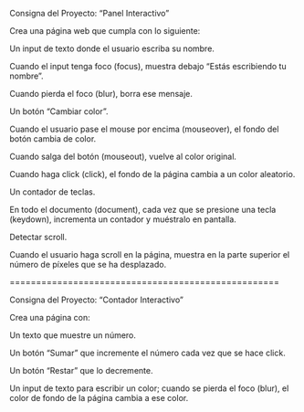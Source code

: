 Consigna del Proyecto: “Panel Interactivo”

Crea una página web que cumpla con lo siguiente:

Un input de texto donde el usuario escriba su nombre.

Cuando el input tenga foco (focus), muestra debajo “Estás escribiendo tu nombre”.

Cuando pierda el foco (blur), borra ese mensaje.

Un botón “Cambiar color”.

Cuando el usuario pase el mouse por encima (mouseover), el fondo del botón cambia de color.

Cuando salga del botón (mouseout), vuelve al color original.

Cuando haga click (click), el fondo de la página cambia a un color aleatorio.

Un contador de teclas.

En todo el documento (document), cada vez que se presione una tecla (keydown), incrementa un contador y muéstralo en pantalla.

Detectar scroll.

Cuando el usuario haga scroll en la página, muestra en la parte superior el número de píxeles que se ha desplazado.


===================================================

Consigna del Proyecto: “Contador Interactivo”

Crea una página con:

Un texto que muestre un número.

Un botón “Sumar” que incremente el número cada vez que se hace click.

Un botón “Restar” que lo decremente.

Un input de texto para escribir un color; cuando se pierda el foco (blur), el color de fondo de la página cambia a ese color.